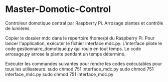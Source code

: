 # Master-Domotic-Control
Controleur domotique central par Raspberry Pi.
Arrosage plantes et contrôle de lumières.

Copier le dossier mdc dans le répertoire /home/pi du Raspberry Pi.
Pour lancer l'application, exécuter le fichier interface mdc.py. L'interface pilote le code gestionnaire_domotique.py qui roule en tout temps. Le code arrosage.py arrose la plante pendant un temps déterminé.

Exécuter les commandes suivantes pour rendre les codes exécutables pour tous les utilisateurs:
  sudo chmod 751 interface_mdc.py
  sudo chmod 751 interface_mdc.py
  sudo chmod 751 interface_mdc.py
